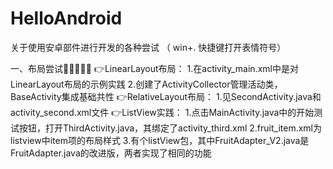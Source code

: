 # HelloAndroid
关于使用安卓部件进行开发的各种尝试
（ win+. 快捷键打开表情符号）

一、布局尝试🎃😋🧙‍♂️🧨
👉LinearLayout布局：
   1.在activity_main.xml中是对LinearLayout布局的示例实践
   2.创建了ActivityCollector管理活动类，BaseActivity集成基础共性
👉RelativeLayout布局：
   1.见SecondActivity.java和activity_second.xml文件
👉ListView实践：
   1.点击MainActivity.java中的开始测试按钮，打开ThirdActivity.java，其绑定了activity_third.xml
   2.fruit_item.xml为listview中item项的布局样式
   3.有个listView包，其中FruitAdapter_V2.java是FruitAdapter.java的改进版，两者实现了相同的功能
